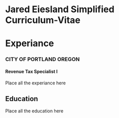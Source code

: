 # Jared Eiesland Simplified Curriculum-Vitae
<html>
  <Body>
    <h1>Experiance</h1>
    <h3>CITY OF PORTLAND OREGON</h3>
    <h4>Revenue Tax Specialist I</h4>
    <p>Place all the experiance here</p>
    
    
   <h2>Education</h2>
    <p>Place all the education here</p>
    </body>
  </html>
